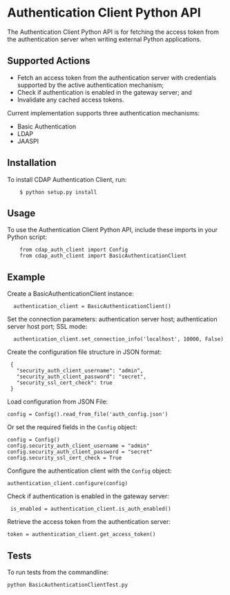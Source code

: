 # Authentication Client Python API

The Authentication Client Python API is for fetching the access token from the authentication server when writing
external Python applications.

## Supported Actions

 - Fetch an access token from the authentication server with credentials supported by the active authentication mechanism;
 - Check if authentication is enabled in the gateway server; and
 - Invalidate any cached access tokens. 
 
 Current implementation supports three authentication mechanisms:
 - Basic Authentication
 - LDAP
 - JAASPI

## Installation
 To install CDAP Authentication Client, run:
```
    $ python setup.py install
```

## Usage

 To use the Authentication Client Python API, include these imports in your Python script:

```
    from cdap_auth_client import Config
    from cdap_auth_client import BasicAuthenticationClient
```

## Example
   
 Create a BasicAuthenticationClient instance:
 
 ```
   authentication_client = BasicAuthenticationClient()
 ```
      
 Set the connection parameters: authentication server host; authentication server host port; SSL mode:
 
 ```
   authentication_client.set_connection_info('localhost', 10000, False)
 ```
 
 Create the configuration file structure in JSON format:
 
 ```
  {
    "security_auth_client_username": "admin",
    "security_auth_client_password": "secret",
    "security_ssl_cert_check": true
  }
 ```  
 
 Load configuration from JSON File:
 
 ```
 config = Config().read_from_file('auth_config.json')
 ```
 
 Or set the required fields in the ```Config``` object:
 ```
 config = Config()
 config.security_auth_client_username = "admin"
 config.security_auth_client_password = "secret"
 config.security_ssl_cert_check = True
 ```
 
 Configure the authentication client with the ```Config``` object:
 ```
 authentication_client.configure(config)
 ```
 
 Check if authentication is enabled in the gateway server:
 
 ```
  is_enabled = authentication_client.is_auth_enabled()
 ``` 
                      
 Retrieve the access token from the authentication server:
 
 ```
 token = authentication_client.get_access_token()
 ```

 ## Tests
 
 To run tests from the commandline:
 
 ```
 python BasicAuthenticationClientTest.py
 ```



 
